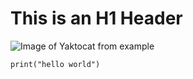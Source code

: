 # This is an H1 Header

![Image of Yaktocat from example](https://octodex.github.com/images/yaktocat.png)

```
print("hello world")
```
